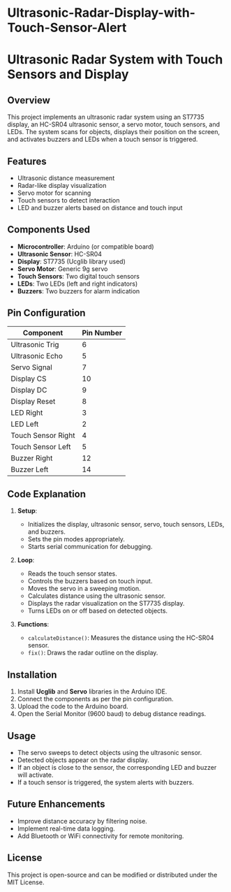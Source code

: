 # Ultrasonic-Radar-Display-with-Touch-Sensor-Alert
# Ultrasonic Radar System with Touch Sensors and Display

## Overview
This project implements an ultrasonic radar system using an ST7735 display, an HC-SR04 ultrasonic sensor, a servo motor, touch sensors, and LEDs. The system scans for objects, displays their position on the screen, and activates buzzers and LEDs when a touch sensor is triggered.

## Features
- Ultrasonic distance measurement
- Radar-like display visualization
- Servo motor for scanning
- Touch sensors to detect interaction
- LED and buzzer alerts based on distance and touch input

## Components Used
- **Microcontroller**: Arduino (or compatible board)
- **Ultrasonic Sensor**: HC-SR04
- **Display**: ST7735 (Ucglib library used)
- **Servo Motor**: Generic 9g servo
- **Touch Sensors**: Two digital touch sensors
- **LEDs**: Two LEDs (left and right indicators)
- **Buzzers**: Two buzzers for alarm indication

## Pin Configuration
| Component          | Pin Number |
|-------------------|------------|
| Ultrasonic Trig   | 6          |
| Ultrasonic Echo   | 5          |
| Servo Signal      | 7          |
| Display CS        | 10         |
| Display DC        | 9          |
| Display Reset     | 8          |
| LED Right        | 3          |
| LED Left         | 2          |
| Touch Sensor Right | 4         |
| Touch Sensor Left  | 5         |
| Buzzer Right      | 12         |
| Buzzer Left      | 14         |

## Code Explanation
1. **Setup**:
   - Initializes the display, ultrasonic sensor, servo, touch sensors, LEDs, and buzzers.
   - Sets the pin modes appropriately.
   - Starts serial communication for debugging.

2. **Loop**:
   - Reads the touch sensor states.
   - Controls the buzzers based on touch input.
   - Moves the servo in a sweeping motion.
   - Calculates distance using the ultrasonic sensor.
   - Displays the radar visualization on the ST7735 display.
   - Turns LEDs on or off based on detected objects.

3. **Functions**:
   - `calculateDistance()`: Measures the distance using the HC-SR04 sensor.
   - `fix()`: Draws the radar outline on the display.

## Installation
1. Install **Ucglib** and **Servo** libraries in the Arduino IDE.
2. Connect the components as per the pin configuration.
3. Upload the code to the Arduino board.
4. Open the Serial Monitor (9600 baud) to debug distance readings.

## Usage
- The servo sweeps to detect objects using the ultrasonic sensor.
- Detected objects appear on the radar display.
- If an object is close to the sensor, the corresponding LED and buzzer will activate.
- If a touch sensor is triggered, the system alerts with buzzers.

## Future Enhancements
- Improve distance accuracy by filtering noise.
- Implement real-time data logging.
- Add Bluetooth or WiFi connectivity for remote monitoring.

## License
This project is open-source and can be modified or distributed under the MIT License.
